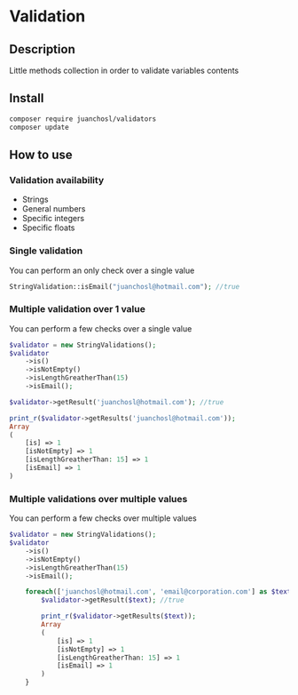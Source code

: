 # Validation

## Description

Little methods collection in order to validate variables contents

## Install
```bash
composer require juanchosl/validators
composer update
```

## How to use

### Validation availability
* Strings
* General numbers
* Specific integers
* Specific floats

### Single validation

You can perform an only check over a single value

```php
StringValidation::isEmail("juanchosl@hotmail.com"); //true
```

### Multiple validation over 1 value

You can perform a few checks over a single value

```php
$validator = new StringValidations();
$validator
    ->is()
    ->isNotEmpty()
    ->isLengthGreatherThan(15)
    ->isEmail();

$validator->getResult('juanchosl@hotmail.com'); //true

print_r($validator->getResults('juanchosl@hotmail.com'));
Array
(
    [is] => 1
    [isNotEmpty] => 1
    [isLengthGreatherThan: 15] => 1
    [isEmail] => 1
)
```

### Multiple validations over multiple values

You can perform a few checks over multiple values

```php
$validator = new StringValidations();
$validator
    ->is()
    ->isNotEmpty()
    ->isLengthGreatherThan(15)
    ->isEmail();

    foreach(['juanchosl@hotmail.com', 'email@corporation.com'] as $text){
        $validator->getResult($text); //true

        print_r($validator->getResults($text));
        Array
        (
            [is] => 1
            [isNotEmpty] => 1
            [isLengthGreatherThan: 15] => 1
            [isEmail] => 1
        )
    }
```
